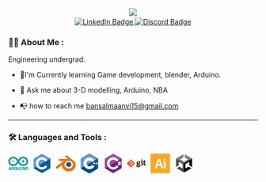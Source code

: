
<div id="header" align="center">
   <img src="https://media.giphy.com/media/Qo2dupDib32rkTY4hX/giphy.gif" width="200"/>
</div>

<div id="badges" align="center">
  <a href="www.linkedin.com/in/
maanvi-bansal-1517ban
">
    <img src="https://img.shields.io/badge/LinkedIn-blue?style=for-the-badge&logo=linkedin&logoColor=white" alt="LinkedIn Badge"/>
  </a>
        
   <a href="https://discord.com/users/1018372920042606623">
    <img src="https://img.shields.io/badge/Discord-black?style=for-the-badge&logo=Discord&logoColor=white" alt="Discord Badge"/>
  </a>
        
        
        
 
        
  </div>
        
   
     
### :man_technologist: About Me :
<div id="header"> Engineering undergrad. </div>

- 🌱I'm Currently learning  Game development, blender, Arduino.


-  💬 Ask me about 3-D modelling, Arduino, NBA 


-  📭 how to reach me  bansalmaanvi15@gmail.com

---

### :hammer_and_wrench: Languages and Tools :
<div>
  <img src="https://github.com/devicons/devicon/blob/master/icons/arduino/arduino-original-wordmark.svg" title="arduino" alt="arduino" width="40" height="40"/>&nbsp;
         <img src="https://github.com/devicons/devicon/blob/master/icons/c/c-original.svg" title="C" alt="C" width="40" height="40"/>&nbsp;
        <img src="https://github.com/devicons/devicon/blob/master/icons/blender/blender-original.svg" title="blender" alt="blender" width="40" height="40"/>&nbsp;
         <img src="https://github.com/devicons/devicon/blob/master/icons/cplusplus/cplusplus-original.svg" title="blender" alt="blender" width="40" height="40"/>&nbsp;
        <img src="https://github.com/devicons/devicon/blob/master/icons/csharp/csharp-original.svg" title="blender" alt="blender" width="40" height="40"/>&nbsp;
            <img src="https://github.com/devicons/devicon/blob/master/icons/git/git-original-wordmark.svg" title="blender" alt="blender" width="40" height="40"/>&nbsp;
          <img src="https://github.com/devicons/devicon/blob/master/icons/illustrator/illustrator-plain.svg" title="blender" alt="blender" width="40" height="40"/>&nbsp;
         <img src="https://github.com/devicons/devicon/blob/master/icons/unity/unity-original.svg"  title="blender" alt="blender" width="40" height="40"/>&nbsp;

        





</div>

        
